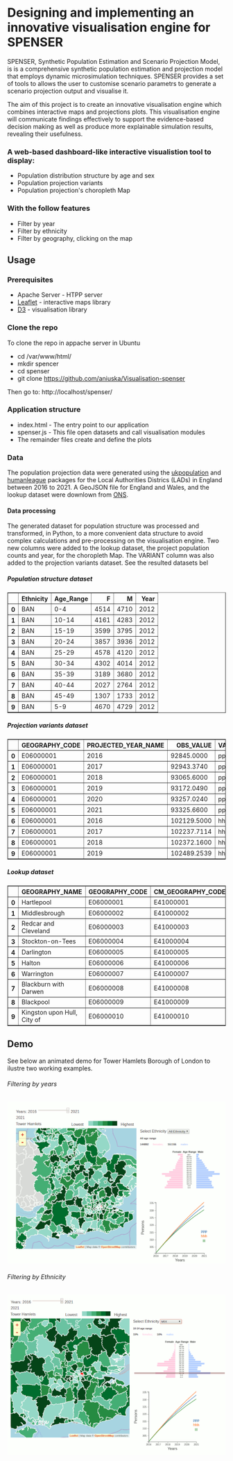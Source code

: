
# Designing and implementing an innovative visualisation engine for SPENSER

SPENSER, Synthetic Population Estimation and Scenario Projection Model, is is a comprehensive synthetic population estimation and projection model that employs dynamic microsimulation techniques. SPENSER provides a set of tools to allows the user to customise scenario parametrs to generate a scenario projection output and visualise it. 

The aim of this project is to create an innovative visualisation engine which combines interactive maps and projections plots. This visualisation engine will communicate findings effectively to support the evidence-based decision making as well as produce more explainable simulation results, revealing their usefulness.

### A web-based dashboard-like interactive visualistion tool to display:
 
* Population distribution structure by age and sex 
* Population projection variants
* Population projection's choropleth Map 

### With the follow features

* Filter by year
* Filter by ethnicity
* Filter by geography, clicking on the map
 
## Usage

### Prerequisites

* Apache Server - HTPP server
* [Leaflet](https://leafletjs.com/) - interactive maps library
* [D3](https://d3js.org/)            - visualisation library 


### Clone the repo

To clone the repo in appache server in Ubuntu
  * cd /var/www/html/
  * mkdir spencer
  * cd spenser
  * git clone https://github.com/aniuska/Visualisation-spenser

Then go to: http://localhost/spenser/

### Application structure
* index.html - The entry point to our application
* spenser.js - This file open datasets and call visualisation modules
* The remainder files create and define the plots

### Data

The population projection data were generated using the [ukpopulation](https://github.com/nismod/ukpopulation) and [humanleague](https://github.com/virgesmith/humanleague) packages for the Local Authorities Districs (LADs) in England between 2016 to 2021. A GeoJSON file for England and Wales, and the lookup dataset were downlown from [ONS](https://www.ons.gov.uk/).

#### Data processing
The generated dataset for population structure was processed and transformed, in Python, to a more convenient data structure to avoid complex calculations and pre-processing on the visualisation engine. Two new columns were added to the lookup dataset, the project population counts and year, for the choropleth Map. The VARIANT column was also added to the projection variants dataset. See the resulted datasets bel

##### Population structure dataset
<table border="1" class="dataframe">
  <thead>
    <tr style="text-align: right;">
      <th></th>
      <th>Ethnicity</th>
      <th>Age_Range</th>
      <th>F</th>
      <th>M</th>
      <th>Year</th>
    </tr>
  </thead>
  <tbody>
    <tr>
      <th>0</th>
      <td>BAN</td>
      <td>0-4</td>
      <td>4514</td>
      <td>4710</td>
      <td>2012</td>
    </tr>
    <tr>
      <th>1</th>
      <td>BAN</td>
      <td>10-14</td>
      <td>4161</td>
      <td>4283</td>
      <td>2012</td>
    </tr>
    <tr>
      <th>2</th>
      <td>BAN</td>
      <td>15-19</td>
      <td>3599</td>
      <td>3795</td>
      <td>2012</td>
    </tr>
    <tr>
      <th>3</th>
      <td>BAN</td>
      <td>20-24</td>
      <td>3857</td>
      <td>3936</td>
      <td>2012</td>
    </tr>
    <tr>
      <th>4</th>
      <td>BAN</td>
      <td>25-29</td>
      <td>4578</td>
      <td>4120</td>
      <td>2012</td>
    </tr>
    <tr>
      <th>5</th>
      <td>BAN</td>
      <td>30-34</td>
      <td>4302</td>
      <td>4014</td>
      <td>2012</td>
    </tr>
    <tr>
      <th>6</th>
      <td>BAN</td>
      <td>35-39</td>
      <td>3189</td>
      <td>3680</td>
      <td>2012</td>
    </tr>
    <tr>
      <th>7</th>
      <td>BAN</td>
      <td>40-44</td>
      <td>2027</td>
      <td>2764</td>
      <td>2012</td>
    </tr>
    <tr>
      <th>8</th>
      <td>BAN</td>
      <td>45-49</td>
      <td>1307</td>
      <td>1733</td>
      <td>2012</td>
    </tr>
    <tr>
      <th>9</th>
      <td>BAN</td>
      <td>5-9</td>
      <td>4670</td>
      <td>4729</td>
      <td>2012</td>
    </tr>
  </tbody>
</table>
</div>

##### Projection variants dataset
<table border="1" class="dataframe">
  <thead>
    <tr style="text-align: right;">
      <th></th>
      <th>GEOGRAPHY_CODE</th>
      <th>PROJECTED_YEAR_NAME</th>
      <th>OBS_VALUE</th>
      <th>VARIANT</th>
    </tr>
  </thead>
  <tbody>
    <tr>
      <th>0</th>
      <td>E06000001</td>
      <td>2016</td>
      <td>92845.0000</td>
      <td>ppp</td>
    </tr>
    <tr>
      <th>1</th>
      <td>E06000001</td>
      <td>2017</td>
      <td>92943.3740</td>
      <td>ppp</td>
    </tr>
    <tr>
      <th>2</th>
      <td>E06000001</td>
      <td>2018</td>
      <td>93065.6000</td>
      <td>ppp</td>
    </tr>
    <tr>
      <th>3</th>
      <td>E06000001</td>
      <td>2019</td>
      <td>93172.0490</td>
      <td>ppp</td>
    </tr>
    <tr>
      <th>4</th>
      <td>E06000001</td>
      <td>2020</td>
      <td>93257.0240</td>
      <td>ppp</td>
    </tr>
    <tr>
      <th>5</th>
      <td>E06000001</td>
      <td>2021</td>
      <td>93325.6600</td>
      <td>ppp</td>
    </tr>
    <tr>
      <th>6</th>
      <td>E06000001</td>
      <td>2016</td>
      <td>102129.5000</td>
      <td>hhh</td>
    </tr>
    <tr>
      <th>7</th>
      <td>E06000001</td>
      <td>2017</td>
      <td>102237.7114</td>
      <td>hhh</td>
    </tr>
    <tr>
      <th>8</th>
      <td>E06000001</td>
      <td>2018</td>
      <td>102372.1600</td>
      <td>hhh</td>
    </tr>
    <tr>
      <th>9</th>
      <td>E06000001</td>
      <td>2019</td>
      <td>102489.2539</td>
      <td>hhh</td>
    </tr>
  </tbody>
</table>
</div>

##### Lookup dataset
<table border="1" class="dataframe">
  <thead>
    <tr style="text-align: right;">
      <th></th>
      <th>GEOGRAPHY_NAME</th>
      <th>GEOGRAPHY_CODE</th>
      <th>CM_GEOGRAPHY_CODE</th>
      <th>Population</th>
      <th>Year</th>
    </tr>
  </thead>
  <tbody>
    <tr>
      <th>0</th>
      <td>Hartlepool</td>
      <td>E06000001</td>
      <td>E41000001</td>
      <td>185690.0</td>
      <td>2016</td>
    </tr>
    <tr>
      <th>1</th>
      <td>Middlesbrough</td>
      <td>E06000002</td>
      <td>E41000002</td>
      <td>280652.0</td>
      <td>2016</td>
    </tr>
    <tr>
      <th>2</th>
      <td>Redcar and Cleveland</td>
      <td>E06000003</td>
      <td>E41000003</td>
      <td>270992.0</td>
      <td>2016</td>
    </tr>
    <tr>
      <th>3</th>
      <td>Stockton-on-Tees</td>
      <td>E06000004</td>
      <td>E41000004</td>
      <td>391916.0</td>
      <td>2016</td>
    </tr>
    <tr>
      <th>4</th>
      <td>Darlington</td>
      <td>E06000005</td>
      <td>E41000005</td>
      <td>212654.0</td>
      <td>2016</td>
    </tr>
    <tr>
      <th>5</th>
      <td>Halton</td>
      <td>E06000006</td>
      <td>E41000006</td>
      <td>254612.0</td>
      <td>2016</td>
    </tr>
    <tr>
      <th>6</th>
      <td>Warrington</td>
      <td>E06000007</td>
      <td>E41000007</td>
      <td>417946.0</td>
      <td>2016</td>
    </tr>
    <tr>
      <th>7</th>
      <td>Blackburn with Darwen</td>
      <td>E06000008</td>
      <td>E41000008</td>
      <td>296924.0</td>
      <td>2016</td>
    </tr>
    <tr>
      <th>8</th>
      <td>Blackpool</td>
      <td>E06000009</td>
      <td>E41000009</td>
      <td>279966.0</td>
      <td>2016</td>
    </tr>
    <tr>
      <th>9</th>
      <td>Kingston upon Hull, City of</td>
      <td>E06000010</td>
      <td>E41000010</td>
      <td>520070.0</td>
      <td>2016</td>
    </tr>
  </tbody>
</table>

## Demo

See below an animated demo for Tower Hamlets Borough of London to ilustre two working examples.

###### Filtering by years
![Filtering by years](Years.gif)

###### Filtering by Ethnicity
![Filtering by Ethnicity](Eth.gif)
  

